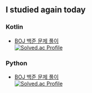 ## I studied again today

### Kotlin
- [BOJ 백준 문제 풀이](https://github.com/lijunhyeong/Study/tree/main/Kotlin/BOJ%20%EB%B0%B1%EC%A4%80)  
[![Solved.ac Profile](http://mazassumnida.wtf/api/v2/generate_badge?boj=daba44)](https://solved.ac/daba44/)  

### Python
- [BOJ 백준 문제 풀이](https://github.com/lijunhyeong/Study/tree/main/Python)  
[![Solved.ac Profile](http://mazassumnida.wtf/api/v2/generate_badge?boj=lijunhyeong)](https://solved.ac/lijunhyeong/)    
